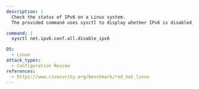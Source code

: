 ```yaml
---
description: |
  Check the status of IPv6 on a Linux system.
  The provided command uses sysctl to display whether IPv6 is disabled, aiding in configuration review and network security assessment.

command: |
  sysctl net.ipv6.conf.all.disable_ipv6

OS:
  - Linux
attack_types:
  - Configuration Review
references:
  - https://www.cisecurity.org/benchmark/red_hat_linux
---
```

